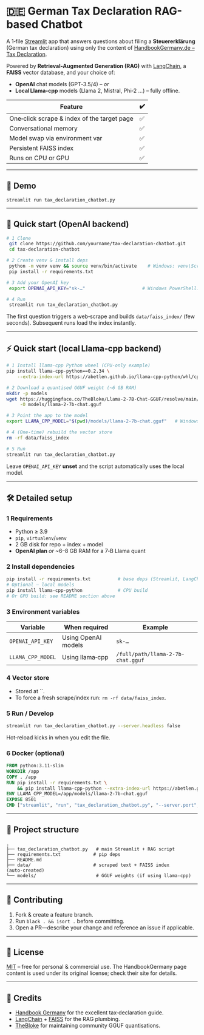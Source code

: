 # 🇩🇪 German Tax Declaration RAG-based Chatbot

A 1‑file [Streamlit](https://streamlit.io/) app that answers questions about filing a **Steuererklärung** (German tax declaration) using only the content of [HandbookGermany.de – Tax Declaration](https://handbookgermany.de/en/tax-declaration).

Powered by **Retrieval‑Augmented Generation (RAG)** with [LangChain](https://python.langchain.com/), a **FAISS** vector database, and your choice of:

- **OpenAI** chat models (GPT‑3.5/4) – _or_
- **Local Llama‑cpp** models (Llama 2, Mistral, Phi‑2 …) – fully offline.

| Feature                                     | ✔️  |
| ------------------------------------------- | --- |
| One‑click scrape & index of the target page | ✅  |
| Conversational memory                       | ✅  |
| Model swap via environment var              | ✅  |
| Persistent FAISS index                      | ✅  |
| Runs on CPU or GPU                          | ✅  |

---

## 📸 Demo

```
streamlit run tax_declaration_chatbot.py
```

---

## 🚀 Quick start (OpenAI backend)

```bash
# 1 Clone
 git clone https://github.com/yourname/tax-declaration-chatbot.git
 cd tax-declaration-chatbot

# 2 Create venv & install deps
 python -m venv venv && source venv/bin/activate    # Windows: venv\Scripts\activate
 pip install -r requirements.txt

# 3 Add your OpenAI key
 export OPENAI_API_KEY="sk-…"                     # Windows PowerShell: $Env:OPENAI_API_KEY = "sk-…"

# 4 Run
 streamlit run tax_declaration_chatbot.py
```

The first question triggers a web‑scrape and builds `data/faiss_index/` (few seconds). Subsequent runs load the index instantly.

---

## ⚡ Quick start (local Llama‑cpp backend)

```bash
# 1 Install llama‑cpp Python wheel (CPU‑only example)
pip install llama-cpp-python==0.2.34 \
    --extra-index-url https://abetlen.github.io/llama-cpp-python/whl/cpu

# 2 Download a quantised GGUF weight (~6 GB RAM)
mkdir -p models
wget https://huggingface.co/TheBloke/Llama-2-7B-Chat-GGUF/resolve/main/llama-2-7b-chat.Q4_K_M.gguf \
     -O models/llama-2-7b-chat.gguf

# 3 Point the app to the model
export LLAMA_CPP_MODEL="$(pwd)/models/llama-2-7b-chat.gguf"   # Windows: setx LLAMA_CPP_MODEL C:\path\to\…

# 4 (One‑time) rebuild the vector store
rm -rf data/faiss_index

# 5 Run
streamlit run tax_declaration_chatbot.py
```

Leave `OPENAI_API_KEY` **unset** and the script automatically uses the local model.

---

## 🛠️ Detailed setup

### 1 Requirements

- Python ≥ 3.9
- `pip`, `virtualenv`/`venv`
- 2 GB disk for repo + index + model
- **OpenAI plan** _or_ \~6–8 GB RAM for a 7‑B Llama quant

### 2 Install dependencies

```bash
pip install -r requirements.txt          # base deps (Streamlit, LangChain, FAISS, requests…)
# Optional – local models
pip install llama-cpp-python             # CPU build
# Or GPU build: see README section above
```

### 3 Environment variables

| Variable          | When required       | Example                           |
| ----------------- | ------------------- | --------------------------------- |
| `OPENAI_API_KEY`  | Using OpenAI models | `sk-…`                            |
| `LLAMA_CPP_MODEL` | Using llama‑cpp     | `/full/path/llama-2-7b-chat.gguf` |

### 4 Vector store

- Stored at \`\`.
- To force a fresh scrape/index run: `rm -rf data/faiss_index`.

### 5 Run / Develop

```bash
streamlit run tax_declaration_chatbot.py --server.headless false
```

Hot‑reload kicks in when you edit the file.

### 6 Docker (optional)

```dockerfile
FROM python:3.11-slim
WORKDIR /app
COPY . /app
RUN pip install -r requirements.txt \
    && pip install llama-cpp-python --extra-index-url https://abetlen.github.io/llama-cpp-python/whl/cpu
ENV LLAMA_CPP_MODEL=/app/models/llama-2-7b-chat.gguf
EXPOSE 8501
CMD ["streamlit", "run", "tax_declaration_chatbot.py", "--server.port", "8501", "--server.address", "0.0.0.0"]
```

---

## 📂 Project structure

```
.
├── tax_declaration_chatbot.py   # main Streamlit + RAG script
├── requirements.txt            # pip deps
├── README.md
├── data/                       # scraped text + FAISS index (auto‑created)
└── models/                      # GGUF weights (if using llama‑cpp)
```

---

## 🤝 Contributing

1. Fork & create a feature branch.
2. Run `black . && isort .` before committing.
3. Open a PR—describe your change and reference an issue if applicable.

---

## 📜 License

[MIT](LICENSE) – free for personal & commercial use. The HandbookGermany page content is used under its original license; check their site for details.

---

## 🙏 Credits

- [Handbook Germany](https://handbookgermany.de/) for the excellent tax‑declaration guide.
- [LangChain](https://github.com/langchain-ai/langchain) + [FAISS](https://github.com/facebookresearch/faiss) for the RAG plumbing.
- [TheBloke](https://huggingface.co/TheBloke) for maintaining community GGUF quantisations.
